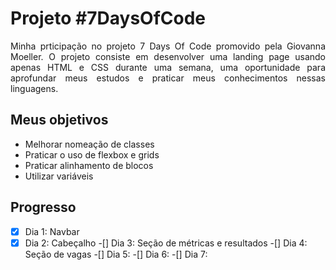 # Projeto #7DaysOfCode
<p align="justify">Minha prticipação no projeto 7 Days Of Code promovido pela Giovanna Moeller. O projeto consiste em desenvolver uma landing page usando apenas HTML e CSS durante uma semana, uma oportunidade para aprofundar meus estudos e praticar meus conhecimentos nessas linguagens.</p>

## Meus objetivos
* Melhorar nomeação de classes
* Praticar o uso de flexbox e grids
* Praticar alinhamento de blocos
* Utilizar variáveis

## Progresso
-[x] Dia 1: Navbar
-[x] Dia 2: Cabeçalho
-[] Dia 3: Seção de métricas e resultados
-[] Dia 4: Seção de vagas
-[] Dia 5:
-[] Dia 6:
-[] Dia 7: